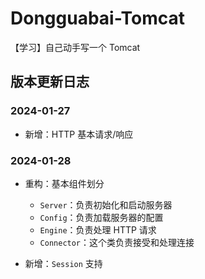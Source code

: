 # Dongguabai-Tomcat
【学习】自己动手写一个 Tomcat

## 版本更新日志
### 2024-01-27

- 新增：HTTP 基本请求/响应
### 2024-01-28

- 重构：基本组件划分
  - `Server`：负责初始化和启动服务器
  - `Config`：负责加载服务器的配置
  - `Engine`：负责处理 HTTP 请求
  - `Connector`：这个类负责接受和处理连接

- 新增：`Session` 支持

